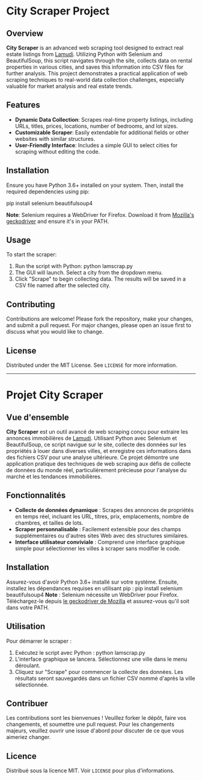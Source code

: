 # City Scraper Project

## Overview
**City Scraper** is an advanced web scraping tool designed to extract real estate listings from [Lamudi](https://www.lamudi.com.ph/house/rent/). Utilizing Python with Selenium and BeautifulSoup, this script navigates through the site, collects data on rental properties in various cities, and saves this information into CSV files for further analysis. This project demonstrates a practical application of web scraping techniques to real-world data collection challenges, especially valuable for market analysis and real estate trends.

## Features
- **Dynamic Data Collection**: Scrapes real-time property listings, including URLs, titles, prices, locations, number of bedrooms, and lot sizes.
- **Customizable Scraper**: Easily extendable for additional fields or other websites with similar structures.
- **User-Friendly Interface**: Includes a simple GUI to select cities for scraping without editing the code.

## Installation
Ensure you have Python 3.6+ installed on your system. Then, install the required dependencies using pip:

pip install selenium beautifulsoup4

**Note**: Selenium requires a WebDriver for Firefox. Download it from [Mozilla's geckodriver](https://github.com/mozilla/geckodriver/releases) and ensure it's in your PATH.

## Usage
To start the scraper:
1. Run the script with Python:
python lamscrap.py
2. The GUI will launch. Select a city from the dropdown menu.
3. Click "Scrape" to begin collecting data. The results will be saved in a CSV file named after the selected city.

## Contributing
Contributions are welcome! Please fork the repository, make your changes, and submit a pull request. For major changes, please open an issue first to discuss what you would like to change.

## License
Distributed under the MIT License. See `LICENSE` for more information.

---

# Projet City Scraper

## Vue d'ensemble
**City Scraper** est un outil avancé de web scraping conçu pour extraire les annonces immobilières de [Lamudi](https://www.lamudi.com.ph/house/rent/). Utilisant Python avec Selenium et BeautifulSoup, ce script navigue sur le site, collecte des données sur les propriétés à louer dans diverses villes, et enregistre ces informations dans des fichiers CSV pour une analyse ultérieure. Ce projet démontre une application pratique des techniques de web scraping aux défis de collecte de données du monde réel, particulièrement précieuse pour l'analyse du marché et les tendances immobilières.

## Fonctionnalités
- **Collecte de données dynamique** : Scrapes des annonces de propriétés en temps réel, incluant les URL, titres, prix, emplacements, nombre de chambres, et tailles de lots.
- **Scraper personnalisable** : Facilement extensible pour des champs supplémentaires ou d'autres sites Web avec des structures similaires.
- **Interface utilisateur conviviale** : Comprend une interface graphique simple pour sélectionner les villes à scraper sans modifier le code.

## Installation
Assurez-vous d'avoir Python 3.6+ installé sur votre système. Ensuite, installez les dépendances requises en utilisant pip :
pip install selenium beautifulsoup4
**Note** : Selenium nécessite un WebDriver pour Firefox. Téléchargez-le depuis [le geckodriver de Mozilla](https://github.com/mozilla/geckodriver/releases) et assurez-vous qu'il soit dans votre PATH.

## Utilisation
Pour démarrer le scraper :
1. Exécutez le script avec Python :
python lamscrap.py
2. L'interface graphique se lancera. Sélectionnez une ville dans le menu déroulant.
3. Cliquez sur "Scrape" pour commencer la collecte des données. Les résultats seront sauvegardés dans un fichier CSV nommé d'après la ville sélectionnée.

## Contribuer
Les contributions sont les bienvenues ! Veuillez forker le dépôt, faire vos changements, et soumettre une pull request. Pour les changements majeurs, veuillez ouvrir une issue d'abord pour discuter de ce que vous aimeriez changer.

## Licence
Distribué sous la licence MIT. Voir `LICENSE` pour plus d'informations.



